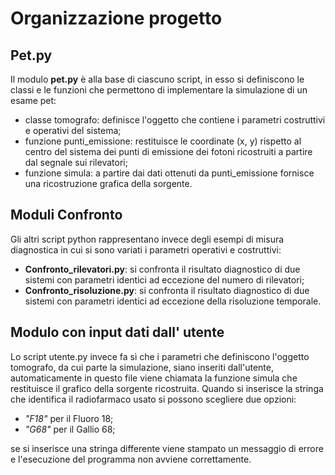 # Organizzazione progetto

## Pet.py
Il modulo **pet.py** è alla base di ciascuno script, in esso si definiscono le classi e le funzioni che permettono di implementare la simulazione
di un esame pet:
- classe tomografo: definisce l'oggetto che contiene i parametri costruttivi e operativi del sistema;
- funzione punti_emissione: restituisce le coordinate (x, y) rispetto al centro del sistema dei punti di emissione dei
  fotoni ricostruiti a partire dal segnale sui rilevatori;
- funzione simula: a partire dai dati ottenuti da punti_emissione fornisce una ricostruzione grafica della sorgente.

## Moduli Confronto
Gli altri script python rappresentano invece degli esempi di misura diagnostica in cui si sono variati i parametri operativi e costruttivi:
- **Confronto_rilevatori.py**: si confronta il risultato diagnostico di due sistemi con parametri identici ad eccezione del numero di rilevatori;
- **Confronto_risoluzione.py**: si confronta il risultato diagnostico di due sistemi con parametri identici ad eccezione della risoluzione temporale.

## Modulo con input dati dall' utente
Lo script utente.py invece fa sì che i parametri che definiscono l'oggetto tomografo, da cui parte la simulazione, siano inseriti dall'utente, automaticamente
in questo file viene chiamata la funzione simula che restituisce il grafico della sorgente ricostruita.
Quando si inserisce la stringa che identifica il radiofarmaco usato si possono scegliere due opzioni:
  - *"F18"* per il Fluoro 18;
  - *"G68"* per il Gallio 68; 

se si inserisce una stringa differente viene stampato un messaggio di errore e l'esecuzione del programma non avviene correttamente.
